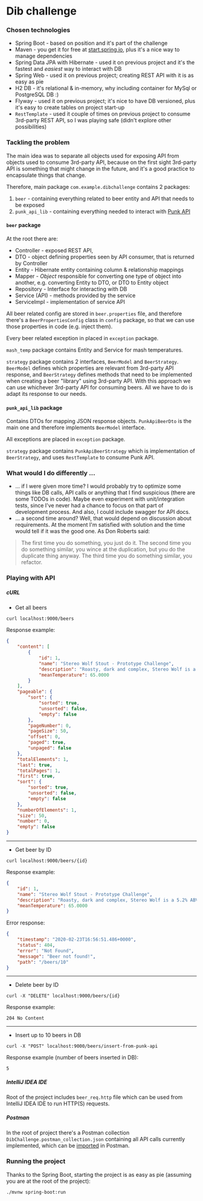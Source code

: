 # Dib challenge

### Chosen technologies

- Spring Boot - based on position and it's part of the challenge
- Maven - you get it for free at [start.spring.io](start.spring.io), plus it's a nice way to manage dependencies
- Spring Data JPA with Hibernate - used it on previous project and it's the fastest and _easiest_ way to interact with DB
- Spring Web - used it on previous project; creating REST API with it is as easy as pie
- H2 DB - it's relational & in-memory, why including container for MySql or PostgreSQL DB :)
- Flyway - used it on previous project; it's nice to have DB versioned, plus it's easy to create tables on project start-up
- `RestTemplate` - used it couple of times on previous project to consume 3rd-party REST API, so I was playing safe (didn't explore other possibilities)

### Tackling the problem

The main idea was to separate all objects used for exposing API from objects used to consume 3rd-party API, because on the first sight 3rd-party API is something that might change in the future, and it's a good practice to encapsulate things that change. 

Therefore, main package `com.example.dibchallenge` contains 2 packages:
1. `beer` - containing everything related to beer entity and API that needs to be exposed
2. `punk_api_lib` - containing everything needed to interact with [Punk API](https://punkapi.com/documentation/v2)

#### `beer` package

At the root there are:

- Controller - exposed REST API, 
- DTO - object defining properties seen by API consumer, that is returned by Controller
- Entity - Hibernate entity containing column & relationship mappings
- Mapper - _Object_ responsible for converting one type of object into another, e.g. converting Entity to DTO, or DTO to Entity object
- Repository - Interface for interacting with DB
- Service (API) - methods provided by the service
- ServiceImpl - implementation of service API

All beer related config are stored in `beer.properties` file, and therefore there's a `BeerPropertiesConfig` class in `config` package, so that we can use those properties in code (e.g. inject them).

Every beer related exception in placed in `exception` package.

`mash_temp` package contains Entity and Service for mash temperatures.

`strategy` package contains 2 interfaces, `BeerModel` and `BeerStrategy`. `BeerModel` defines which properties are relevant from 3rd-party API response, and `BeerStrategy` defines methods that need to be implemented when creating a beer "library" using 3rd-party API. With this approach we can use whichever 3rd-party API for consuming beers. All we have to do is adapt its response to our needs.

#### `punk_api_lib` package

Contains DTOs for mapping JSON response objects. `PunkApiBeerDto` is the main one and therefore implements `BeerModel` interface.

All exceptions are placed in `exception` package.

`strategy` package contains `PunkApiBeerStrategy` which is implementation of `BeerStrategy`, and uses `RestTemplate` to consume Punk API.

### What would I do differently ...

- ... if I were given more time? I would probably try to optimize some things like DB calls, API calls or anything that I find suspicious (there are some TODOs in code). Maybe even experiment with unit/integration tests, since I've never had a chance to focus on that part of development process. And also, I could include swagger for API docs. 
- ... a second time around? Well, that would depend on discussion about requirements. At the moment I'm satisfied with solution and the time would tell if it was the good one. As Don Roberts said: 
> The first time you do something, you just do it. The second time you do something similar, you wince at the duplication, but you do the duplicate thing anyway. The third time you do something similar, you refactor.

### Playing with API

##### cURL

- Get all beers
```
curl localhost:9000/beers 
```

Response example:

```json
{
    "content": [
        {
            "id": 1,
            "name": "Stereo Wolf Stout - Prototype Challenge",
            "description": "Roasty, dark and complex, Stereo Wolf is a 5.2% ABV Stout brewed with a cacophony of hop-driven fruit and spice. Dark chocolate stalks alongside the resonating bitterness, through to Stereo Wolf’s lingering dry finish. Balancing roasty malt and new world hops at 5.2% ABV is no mean feat, but Stereo Wolf takes it in its stride.",
            "meanTemperature": 65.0000
        }
    ],
    "pageable": {
        "sort": {
            "sorted": true,
            "unsorted": false,
            "empty": false
        },
        "pageNumber": 0,
        "pageSize": 50,
        "offset": 0,
        "paged": true,
        "unpaged": false
    },
    "totalElements": 1,
    "last": true,
    "totalPages": 1,
    "first": true,
    "sort": {
        "sorted": true,
        "unsorted": false,
        "empty": false
    },
    "numberOfElements": 1,
    "size": 50,
    "number": 0,
    "empty": false
}
```

---

- Get beer by ID
```
curl localhost:9000/beers/{id}
```

Response example:

```json
{
    "id": 1,
    "name": "Stereo Wolf Stout - Prototype Challenge",
    "description": "Roasty, dark and complex, Stereo Wolf is a 5.2% ABV Stout brewed with a cacophony of hop-driven fruit and spice. Dark chocolate stalks alongside the resonating bitterness, through to Stereo Wolf’s lingering dry finish. Balancing roasty malt and new world hops at 5.2% ABV is no mean feat, but Stereo Wolf takes it in its stride.",
    "meanTemperature": 65.0000
}
```

Error response:

```json
{
    "timestamp": "2020-02-23T16:56:51.486+0000",
    "status": 404,
    "error": "Not Found",
    "message": "Beer not found!",
    "path": "/beers/10"
}
```

---

- Delete beer by ID
```
curl -X "DELETE" localhost:9000/beers/{id}
```

Response example:

`204 No Content`

---

- Insert up to 10 beers in DB
```
curl -X "POST" localhost:9000/beers/insert-from-punk-api
```

Response example (number of beers inserted in DB):

```
5
```


##### IntelliJ IDEA IDE

Root of the project includes `beer_req.http` file which can be used from IntelliJ IDEA IDE to run HTTP(S) requests.

##### Postman

In the root of project there's a Postman collection `DibChallenge.postman_collection.json` containing all API calls currently implemented, which can be [imported](https://learning.postman.com/docs/postman/collection-runs/working-with-data-files/) in Postman.

### Running the project

Thanks to the Spring Boot, starting the project is as easy as pie (assuming you are at the root of the project):

```
./mvnw spring-boot:run
```
    
